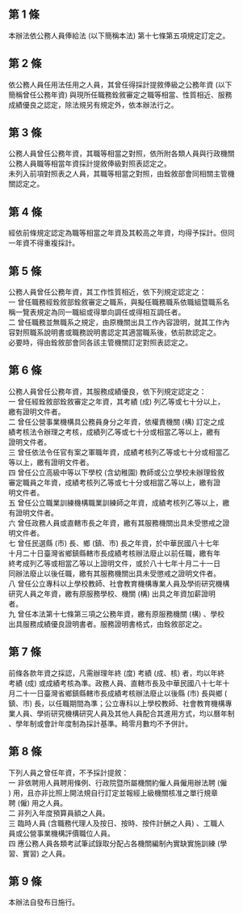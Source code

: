 第 1 條
-------
本辦法依公務人員俸給法 (以下簡稱本法) 第十七條第五項規定訂定之。

第 2 條
-------
依公務人員任用法任用之人員，其曾任得採計提敘俸級之公務年資 (以下  
簡稱曾任公務年資) 與現所任職務銓敘審定之職等相當、性質相近、服務  
成績優良之認定，除法規另有規定外，依本辦法行之。

第 3 條
-------
公務人員曾任公務年資，其職等相當之對照，依所附各類人員與行政機關  
公務人員職等相當年資採計提敘俸級對照表認定之。  
未列入前項對照表之人員，其職等相當之對照，由銓敘部會同相關主管機  
關認定之。

第 4 條
-------
經依前條規定認定為職等相當之年資及其較高之年資，均得予採計。但同  
一年資不得重複採計。

第 5 條
-------
公務人員曾任公務年資，其工作性質相近，依下列規定認定之：  
一  曾任職務經銓敘部銓敘審定之職系，與擬任職務職系依職組暨職系名  
    稱一覽表規定為同一職組或得單向調任或得相互調任者。  
二  曾任職務並無職系之規定，由原機關出具工作內容證明，就其工作內  
    容對照職系說明書或職務說明書認定其適當職系後，依前款認定之。  
    必要時，得由銓敘部會同各該主管機關訂定對照表認定之。

第 6 條
-------
公務人員曾任公務年資，其服務成績優良，依下列規定認定之：  
一  曾任經銓敘部銓敘審定之年資，其考績 (成) 列乙等或七十分以上，  
    繳有證明文件者。  
二  曾任公營事業機構具公務員身分之年資，依權責機關 (構) 訂定之成  
    績考核法令辦理之考核，成績列乙等或七十分或相當乙等以上，繳有  
    證明文件者。  
三  曾任依法令任官有案之軍職年資，成績考核列乙等或七十分或相當乙  
    等以上，繳有證明文件者。  
四  曾任公立高級中等以下學校 (含幼稚園) 教師或公立學校未辦理銓敘  
    審定職員之年資，成績考核列乙等或七十分或相當乙等以上，繳有證  
    明文件者。  
五  曾任公立職業訓練機構職業訓練師之年資，成績考核列乙等以上，繳  
    有證明文件者。  
六  曾任政務人員或直轄市長之年資，繳有其服務機關出具未受懲戒之證  
    明文件者。  
七  曾任民選縣 (市) 長、鄉 (鎮、市) 長之年資，於中華民國八十七年  
    十月二十日臺灣省鄉鎮縣轄市長成績考核辦法廢止以前任職，繳有年  
    終考成列乙等或相當乙等以上證明文件，或於八十七年十月二十一日  
    同辦法廢止以後任職，繳有其服務機關出具未受懲戒之證明文件者。  
八  曾任公立專科以上學校教師、社會教育機構專業人員及學術研究機構  
    研究人員之年資，繳有原服務學校、機關 (構) 出具之年資加薪證明  
    者。  
九  曾任本法第十七條第三項之公務年資，繳有原服務機關 (構) 、學校  
    出具服務成績優良證明書者。服務證明書格式，由銓敘部定之。

第 7 條
-------
前條各款年資之採認，凡需辦理年終 (度) 考績 (成、核) 者，均以年終  
考績 (成) 或成績考核為準。政務人員、直轄市長及中華民國八十七年十  
月二十一日臺灣省鄉鎮縣轄市長成績考核辦法廢止以後縣 (市) 長與鄉 (  
鎮、市) 長，以任職期間為準；公立專科以上學校教師、社會教育機構專  
業人員、學術研究機構研究人員及其他人員配合其進用方式，均以曆年制  
、學年制或會計年度制為採計基準。畸零月數均不予併計。

第 8 條
-------
下列人員之曾任年資，不予採計提敘：  
一  非依聘用人員聘用條例、行政院暨所屬機關約僱人員僱用辦法聘 (僱  
    ) 用，且亦非比照上開法規自行訂定並報經上級機關核准之單行規章  
    聘 (僱) 用之人員。  
二  非列入年度預算員額之人員。  
三  臨時人員 (含職務代理人及按日、按時、按件計酬之人員) 、工職人  
    員或公營事業機構評價職位人員。  
四  應公務人員各類考試筆試錄取分配占各機關編制內實缺實施訓練 (學  
    習、實習) 之人員。

第 9 條
-------
本辦法自發布日施行。

